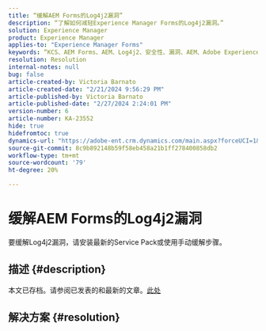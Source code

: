 ```yaml
---
title: “缓解AEM Forms的Log4j2漏洞”
description: “了解如何减轻Experience Manager Forms的Log4j2漏洞。”
solution: Experience Manager
product: Experience Manager
applies-to: "Experience Manager Forms"
keywords: “KCS、AEM Forms、AEM、Log4j2、安全性、漏洞、AEM、Adobe Experience Manager、AEM 6.5 Forms、AEM 6.3 Forms、AEM 6.4 Forms、AEM Forms on JEE、故障排除、故障排除”
resolution: Resolution
internal-notes: null
bug: false
article-created-by: Victoria Barnato
article-created-date: "2/21/2024 9:56:29 PM"
article-published-by: Victoria Barnato
article-published-date: "2/27/2024 2:24:01 PM"
version-number: 6
article-number: KA-23552
hide: true
hidefromtoc: true
dynamics-url: "https://adobe-ent.crm.dynamics.com/main.aspx?forceUCI=1&pagetype=entityrecord&etn=knowledgearticle&id=ccde0f0f-04d1-ee11-9078-000d3a34444e"
source-git-commit: 8c9b892148b59f58eb458a21b1ff278400858db2
workflow-type: tm+mt
source-wordcount: '79'
ht-degree: 20%

---
```


# 缓解AEM Forms的Log4j2漏洞


要缓解Log4j2漏洞，请安装最新的Service Pack或使用手动缓解步骤。

## 描述 {#description}

本文已存档。请参阅已发表的和最新的文章。[此处](https://experienceleague.adobe.com/search.html#sort=relevancy)

## 解决方案 {#resolution}

